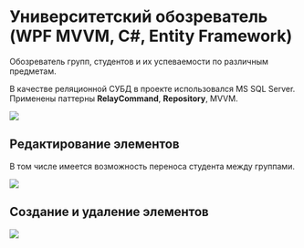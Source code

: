 # Университетский обозреватель (WPF MVVM, C#, Entity Framework)
Обозреватель групп, студентов и их успеваемости по различным предметам. 

В качестве реляционной СУБД в проекте использовался MS SQL Server.
Применены паттерны **RelayCommand**, **Repository**, MVVM.

![](https://github.com/glebglebov/UniversityBrowser/blob/master/full_window.png?raw=true)

## Редактирование элементов
В том числе имеется возможность переноса студента между группами.

![](http://g.recordit.co/WwSuxDEfhG.gif)

## Создание и удаление элементов
![](http://g.recordit.co/KCCFppDGb7.gif)
